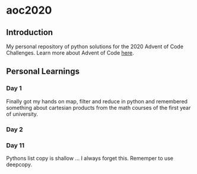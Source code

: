 # aoc2020

## Introduction
My personal repository of python solutions for the 2020 Advent of Code Challenges. Learn more about Advent of Code [here](https://adventofcode.com/2020/about).

## Personal Learnings 
### Day 1 
Finally got my hands on map, filter and reduce in python and remembered something about cartesian products from the math courses of the first year of university.
### Day 2

### Day 11
Pythons list copy is shallow ... I always forget this. Rememper to use deepcopy.
